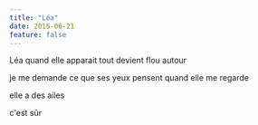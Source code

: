```yaml
---
title: "Léa"
date: 2015-06-21
feature: false
---
```


Léa quand elle apparait tout devient flou
autour

je me demande ce que ses yeux pensent
quand elle me regarde

elle a des ailes

c'est sûr
